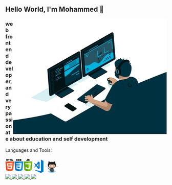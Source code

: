 <!--
**mohammedsaid21/mohammedsaid21** is a ✨ _special_ ✨ repository because its `README.md` (this file) appears on your GitHub profile.

Here are some ideas to get you started:

- 🔭 I’m currently working on ...
- 🌱 I’m currently learning ...
- 👯 I’m looking to collaborate on ...
- 🤔 I’m looking for help with ...
- 💬 Ask me about ...
- 📫 How to reach me: ...
- 😄 Pronouns: ...
- ⚡ Fun fact: ...
-->


<h2>Hello World, I'm Mohammed 👋</h2>
<img align="right" src="image/giphy.webp">
<h3>web front end developer, and very passionate about education and self development</h3>

Languages and Tools:
<div>
<img src="image/logo.png" width="84px" margin-bottom = "20px"> 
 <img src="image/visual-studio-code.png" width="31px" height="42px">
<img src="image/Octocat.png" width="45px">
</div>  

<div>
<a href="https://status.nmoo.dev/blocks/1">
   <img src= "https://status.nmoo.dev/blocks/1" width="32px"> </a>
<a href="https://status.nmoo.dev/blocks/2">
   <img src= "https://status.nmoo.dev/blocks/2" width="32px"> </a>

<a href="https://status.nmoo.dev/blocks/3">
   <img src= "https://status.nmoo.dev/blocks/3" width="32px"> </a>
<a href="https://status.nmoo.dev/blocks/4">
   <img src= "https://status.nmoo.dev/blocks/4" width="32px"> </a>

<a href="https://status.nmoo.dev/blocks/5">
   <img src= "https://status.nmoo.dev/blocks/5" width="32px"> </a>
</div>

<a href="https://status.nmoo.dev/now-playing">
  <img href="https://status.nmoo.dev/now-playing">
</a>
